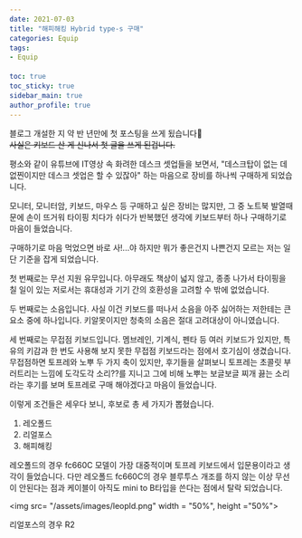 ```yaml
---
date: 2021-07-03
title: "해피해킹 Hybrid type-s 구매"
categories: Equip
tags: 
- Equip 

toc: true  
toc_sticky: true 
sidebar_main: true
author_profile: true
---
```

블로그 개설한 지 약 반 년만에 첫 포스팅을 쓰게 됬습니다👏<br>
~~사실은 키보드 산 게 신나서 첫 글을 쓰게 된겁니다.~~


평소와 같이 유튜브에 IT영상 속 화려한 데스크 셋업들을 보면서,
"데스크탑이 없는 데없찐이지만 데스크 셋업은 할 수 있잖아" 하는 마음으로 
장비를 하나씩 구매하게 되었습니다.

모니터, 모니터암, 키보드, 마우스 등 구매하고 싶은 장비는 많지만, 
그 중 노트북 발열때문에 손이 뜨거워 타이핑 치다가 쉬다가 반복했던 생각에 키보드부터 하나 구매하기로 마음이 들었습니다.

구매하기로 마음 먹었으면 바로 사!...야 하지만 뭐가 좋은건지 나쁜건지 모르는 저는 일단 기준을 잡게 되었습니다.

첫 번째로는 무선 지원 유무입니다. 아무래도 책상이 넓지 않고, 종종 나가서 타이핑을 칠 일이 있는 저로서는 휴대성과 기기 간의 호환성을 고려할 수 밖에 없었습니다.

두 번째로는 소음입니다. 사실 이건 키보드를 떠나서 소음을 아주 싫어하는 저한테는 큰 요소 중에 하나입니다. 키알못이지만 청축의 소음은 절대 고려대상이 아니였습니다.

세 번째로는 무접점 키보드입니다. 멤브레인, 기계식, 펜타 등 여러 키보드가 있지만, 특유의 키감과 한 번도 사용해 보지 못한 무접점 키보드라는 점에서 호기심이 생겼습니다.<br>
무접점하면 토프레와 노뿌 두 가지 축이 있지만, 후기들을 살펴보니 토프레는 초콜릿 부러트리는 느낌에 도각도각 소리??를 지니고 그에 비해 노뿌는 보글보글 찌개 끓는 소리라는 후기를 보며 토프레로 구매 해야겠다고 마음이 들었습니다.

이렇게 조건들은 세우다 보니, 후보로 총 세 가지가 뽑혔습니다.

1. 레오폴드
2. 리얼포스
3. 해피해킹

레오폴드의 경우 fc660C 모델이 가장 대중적이며 토프레 키보드에서 입문용이라고 생각이 들었습니다.
다만 레오폴드 fc660C의 경우 블루투스 개조를 하지 않는 이상 무선이 안된다는 점과 케이블이 아직도 mini to B타입을 쓴다는 점에서 탈락 되었습니다.

<img src= "/assets/images/leopld.png" width = "50%", height ="50%">

리얼포스의 경우 R2


